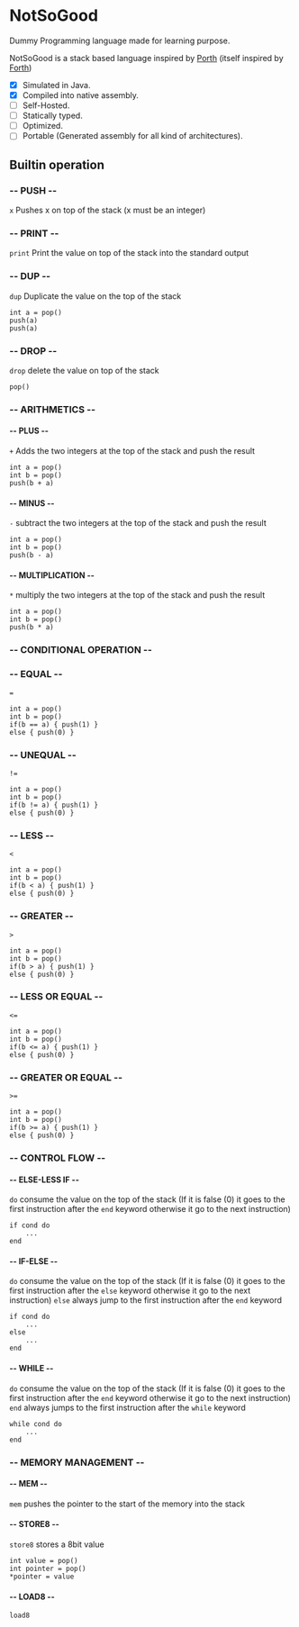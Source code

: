 # NotSoGood
Dummy Programming language made for learning purpose. 

NotSoGood is a stack based language inspired by [Porth](https://gitlab.com/tsoding/porth) (itself inspired by [Forth](https://fr.wikipedia.org/wiki/Forth_(langage)))

- [x] Simulated in Java. 
- [x] Compiled into native assembly. 
- [ ] Self-Hosted.
- [ ] Statically typed.
- [ ] Optimized.
- [ ] Portable (Generated assembly for all kind of architectures).

## Builtin operation

### -- PUSH -- 
`x` Pushes x on top of the stack (x must be an integer)

### -- PRINT --
`print` Print the value on top of the stack into the standard output

### -- DUP --
`dup` Duplicate the value on the top of the stack
```
int a = pop()
push(a)
push(a)
```

### -- DROP --
`drop` delete the value on top of the stack
```
pop()
```

### -- ARITHMETICS --

#### -- PLUS --
`+` Adds the two integers at the top of the stack and push the result 
```
int a = pop()
int b = pop()
push(b + a)
```

#### -- MINUS --
`-` subtract the two integers at the top of the stack and push the result 
```
int a = pop()
int b = pop()
push(b - a)
```

#### -- MULTIPLICATION --
`*` multiply the two integers at the top of the stack and push the result 
```
int a = pop()
int b = pop()
push(b * a)
```

### -- CONDITIONAL OPERATION --

### -- EQUAL --
`=`
```
int a = pop()
int b = pop()
if(b == a) { push(1) }
else { push(0) }
```

### -- UNEQUAL --
`!=`
```
int a = pop()
int b = pop()
if(b != a) { push(1) }
else { push(0) }
```

### -- LESS --
`<`
```
int a = pop()
int b = pop()
if(b < a) { push(1) }
else { push(0) }
```

### -- GREATER --
`>`
```
int a = pop()
int b = pop()
if(b > a) { push(1) }
else { push(0) }
```

### -- LESS OR EQUAL --
`<=`
```
int a = pop()
int b = pop()
if(b <= a) { push(1) }
else { push(0) }
```

### -- GREATER OR EQUAL --
`>=`
```
int a = pop()
int b = pop()
if(b >= a) { push(1) }
else { push(0) }
```

### -- CONTROL FLOW --

#### -- ELSE-LESS IF --

`do` consume the value on the top of the stack (If it is false (0) it goes to the first instruction after the `end` keyword otherwise it go to the next instruction)
```
if cond do
    ...
end
```

#### -- IF-ELSE --

`do` consume the value on the top of the stack (If it is false (0) it goes to the first instruction after the `else` keyword otherwise it go to the next instruction)
`else` always jump to the first instruction after the `end` keyword
```
if cond do
    ...
else
    ...
end
```

#### -- WHILE --
`do` consume the value on the top of the stack (If it is false (0) it goes to the first instruction after the `end` keyword otherwise it go to the next instruction)
`end` always jumps to the first instruction after the `while` keyword
```
while cond do
    ...
end
```

### -- MEMORY MANAGEMENT --

#### -- MEM --
`mem` pushes the pointer to the start of the memory into the stack

#### -- STORE8 --
`store8` stores a 8bit value
```
int value = pop()
int pointer = pop()
*pointer = value 
```

#### -- LOAD8 --
`load8`